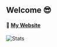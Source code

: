 ## Welcome 😎

#### 💼 [My Website](https://nclettiere.github.io/)

![Stats](https://github-readme-stats.vercel.app/api?username=nclettiere&count_private=true&include_all_commits=true)
